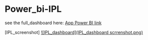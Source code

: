 # Power_bi-IPL
see the full_dashboard here: 
[App Power BI link](https://app.powerbi.com/view?r=eyJrIjoiZjVhMGRhNjUtYjdlZS00ZWRlLWFmM2YtOWViNGVmMDc4N2NkIiwidCI6IjY5Y2NmZWQzLTdiMDctNDI5NS04MTBmLThkMzIwNzg1MTY5OSIsImMiOjEwfQ%3D%3D)

[IPL_screenshot]
[![IPL_dashboard](IPL_dashboard scrrenshot.png)](https://github.com/Venkatsusheel93/Power_bi-IPL-/blob/08d17bce6611142378974c73c751fa3f71188ef5/IPL_dashboard%20scrrenshot.png)
